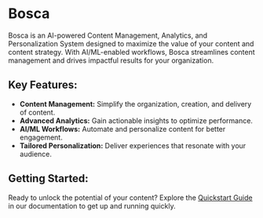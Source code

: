 # Bosca

Bosca is an AI-powered Content Management, Analytics, and Personalization System designed to maximize the value of your 
content and content strategy. With AI/ML-enabled workflows, Bosca streamlines content management and drives impactful 
results for your organization.

## Key Features:
- **Content Management:** Simplify the organization, creation, and delivery of content.
- **Advanced Analytics:** Gain actionable insights to optimize performance.
- **AI/ML Workflows:** Automate and personalize content for better engagement.
- **Tailored Personalization:** Deliver experiences that resonate with your audience.

## Getting Started:

Ready to unlock the potential of your content? Explore the [Quickstart Guide](https://docs.bosca.io/quickstart) in our 
documentation to get up and running quickly.